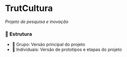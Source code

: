 # **TrutCultura**

*Projeto de pesquisa e inovação*

### 📁 Estrutura
- 👥 Grupo: Versão principal do projeto  
- 🙋 Individuais: Versão de prototipos e etapas do projeto
